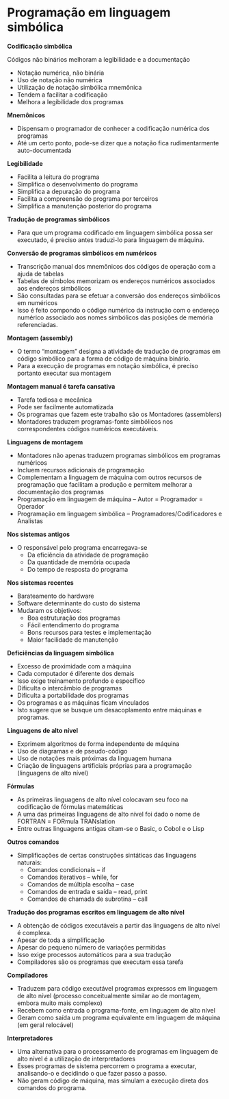 # Programação em linguagem simbólica

**Codificação simbólica**

Códigos não binários melhoram a legibilidade e a documentação

- Notação numérica, não binária
- Uso de notação não numérica
- Utilização de notação simbólica mnemônica
- Tendem a facilitar a codificação
- Melhora a legibilidade dos programas

**Mnemônicos**

- Dispensam o programador de conhecer a codificação numérica dos programas
- Até um certo ponto, pode-se dizer que a notação fica rudimentarmente auto-documentada

**Legibilidade**

- Facilita a leitura do programa
- Simplifica o desenvolvimento do programa
- Simplifica a depuração do programa
- Facilita a compreensão do programa por terceiros
- Simplifica a manutenção posterior do programa

**Tradução de programas simbólicos**

- Para que um programa codificado em linguagem simbólica possa ser executado, é preciso antes traduzi-lo para linguagem de máquina.

**Conversão de programas simbólicos em numéricos**

- Transcrição manual dos mnemônicos dos códigos de operação com a ajuda de tabelas
- Tabelas de símbolos memorizam os endereços numéricos associados aos endereços simbólicos
- São consultadas para se efetuar a conversão dos endereços simbólicos em numéricos
- Isso é feito compondo o código numérico da instrução com o endereço numérico associado aos nomes simbólicos das posições de memória referenciadas.

**Montagem (assembly)**

- O termo “montagem” designa a atividade de tradução de programas em código simbólico para a forma de código de máquina binário.
- Para a execução de programas em notação simbólica, é preciso portanto executar sua montagem

**Montagem manual é tarefa cansativa**

- Tarefa tediosa e mecânica
- Pode ser facilmente automatizada
- Os programas que fazem este trabalho são os Montadores (assemblers)
- Montadores traduzem programas-fonte simbólicos nos correspondentes códigos numéricos executáveis.

**Linguagens de montagem**

- Montadores não apenas traduzem programas simbólicos em programas numéricos
- Incluem recursos adicionais de programação
- Complementam a linguagem de máquina com outros recursos de programação que facilitam a produção e permitem melhorar a documentação dos programas
- Programação em linguagem de máquina
  – Autor = Programador = Operador
- Programação em linguagem simbólica
  – Programadores/Codificadores e Analistas

**Nos sistemas antigos**

- O responsável pelo programa encarregava-se
  - Da eficiência da atividade de programação
  - Da quantidade de memória ocupada
  - Do tempo de resposta do programa

**Nos sistemas recentes**

- Barateamento do hardware
- Software determinante do custo do sistema
- Mudaram os objetivos:
  - Boa estruturação dos programas
  - Fácil entendimento do programa
  - Bons recursos para testes e implementação
  - Maior facilidade de manutenção

**Deficiências da linguagem simbólica**

- Excesso de proximidade com a máquina
- Cada computador é diferente dos demais
- Isso exige treinamento profundo e específico
- Dificulta o intercâmbio de programas
- Dificulta a portabilidade dos programas
- Os programas e as máquinas ficam vinculados
- Isto sugere que se busque um desacoplamento entre máquinas e programas.

**Linguagens de alto nível**

- Exprimem algoritmos de forma independente de máquina
- Uso de diagramas e de pseudo-código
- Uso de notações mais próximas da linguagem humana
- Criação de linguagens artificiais próprias para a programação (linguagens de alto nível)

**Fórmulas**

- As primeiras linguagens de alto nível colocavam seu foco na codificação de fórmulas matemáticas
- A uma das primeiras linguagens de alto nível foi dado o nome de FORTRAN = FORmula TRANslation
- Entre outras linguagens antigas citam-se o Basic, o Cobol e o Lisp

**Outros comandos**

- Simplificações de certas construções sintáticas das linguagens naturais:
  - Comandos condicionais – if
  - Comandos iterativos – while, for
  - Comandos de múltipla escolha – case
  - Comandos de entrada e saída – read, print
  - Comandos de chamada de subrotina – call

**Tradução dos programas escritos em linguagem de alto nível**

- A obtenção de códigos executáveis a partir das linguagens de alto nível é complexa.
- Apesar de toda a simplificação
- Apesar do pequeno número de variações permitidas
- Isso exige processos automáticos para a sua tradução
- Compiladores são os programas que executam essa tarefa

**Compiladores**

- Traduzem para código executável programas expressos em linguagem de alto nível (processo conceitualmente similar ao de montagem, embora muito mais complexo)
- Recebem como entrada o programa-fonte, em linguagem de alto nível
- Geram como saída um programa equivalente em linguagem de máquina (em geral relocável)

**Interpretadores**

- Uma alternativa para o processamento de programas em linguagem de alto nível é a utilização de interpretadores
- Esses programas de sistema percorrem o programa a executar, analisando-o e decidindo o que fazer passo a passo.
- Não geram código de máquina, mas simulam a execução direta dos comandos do programa.